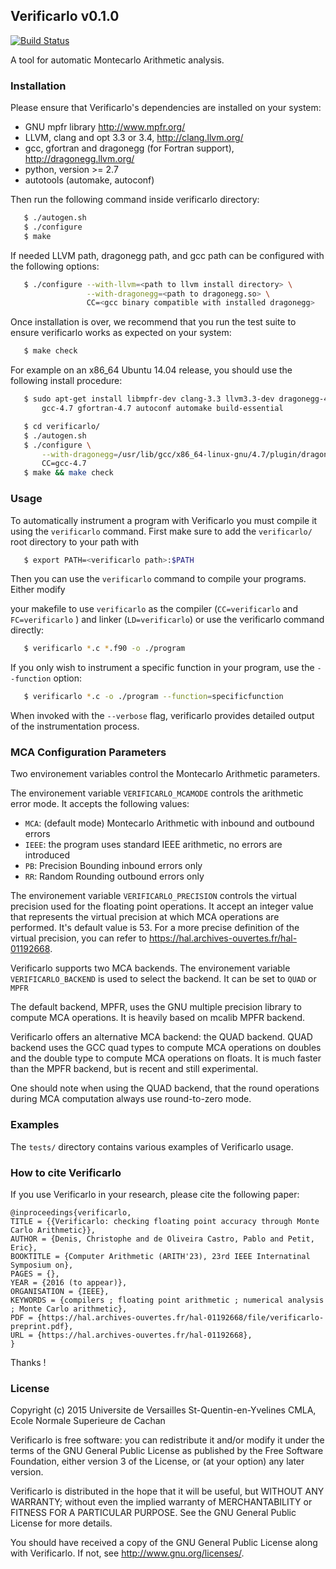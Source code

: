 ## Verificarlo v0.1.0

[![Build Status](https://travis-ci.org/verificarlo/verificarlo.svg?branch=master)](https://travis-ci.org/verificarlo/verificarlo)

A tool for automatic Montecarlo Arithmetic analysis.

### Installation

Please ensure that Verificarlo's dependencies are installed on your system:

  * GNU mpfr library http://www.mpfr.org/
  * LLVM, clang and opt 3.3 or 3.4, http://clang.llvm.org/
  * gcc, gfortran and dragonegg (for Fortran support), http://dragonegg.llvm.org/
  * python, version >= 2.7
  * autotools (automake, autoconf)

Then run the following command inside verificarlo directory:

```bash
   $ ./autogen.sh
   $ ./configure
   $ make
```

If needed LLVM path, dragonegg path, and gcc path can be configured with the
following options:

```bash
   $ ./configure --with-llvm=<path to llvm install directory> \
                 --with-dragonegg=<path to dragonegg.so> \
                 CC=<gcc binary compatible with installed dragonegg>
```

Once installation is over, we recommend that you run the test suite to ensure
verificarlo works as expected on your system:

```bash
   $ make check
```


For example on an x86_64 Ubuntu 14.04 release, you should use the following
install procedure:

```bash
   $ sudo apt-get install libmpfr-dev clang-3.3 llvm3.3-dev dragonegg-4.7 \
       gcc-4.7 gfortran-4.7 autoconf automake build-essential

   $ cd verificarlo/
   $ ./autogen.sh
   $ ./configure \
       --with-dragonegg=/usr/lib/gcc/x86_64-linux-gnu/4.7/plugin/dragonegg.so \
       CC=gcc-4.7
   $ make && make check
```

### Usage

To automatically instrument a program with Verificarlo you must compile it using
the `verificarlo` command. First make sure to add the `verificarlo/` root
directory to your path with

```bash
   $ export PATH=<verificarlo path>:$PATH
```

Then you can use the `verificarlo` command to compile your programs. Either modify

your makefile to use `verificarlo` as the compiler (`CC=verificarlo` and
`FC=verificarlo` ) and linker (`LD=verificarlo`) or use the verificarlo command
directly:

```bash
   $ verificarlo *.c *.f90 -o ./program
```

If you only wish to instrument a specific function in your program, use the
`--function` option:

```bash
   $ verificarlo *.c -o ./program --function=specificfunction
```

When invoked with the `--verbose` flag, verificarlo provides detailed output of
the instrumentation process.

### MCA Configuration Parameters

Two environement variables control the Montecarlo Arithmetic parameters.

The environement variable `VERIFICARLO_MCAMODE` controls the arithmetic error
mode. It accepts the following values:

 * `MCA`: (default mode) Montecarlo Arithmetic with inbound and outbound errors
 * `IEEE`: the program uses standard IEEE arithmetic, no errors are introduced
 * `PB`: Precision Bounding inbound errors only
 * `RR`: Random Rounding outbound errors only

The environement variable `VERIFICARLO_PRECISION` controls the virtual precision
used for the floating point operations. It accept an integer value that
represents the virtual precision at which MCA operations are performed. It's
default value is 53. For a more precise definition of the virtual precision, you
can refer to https://hal.archives-ouvertes.fr/hal-01192668.

Verificarlo supports two MCA backends. The environement variable
`VERIFICARLO_BACKEND` is used to select the backend. It can be set to `QUAD` or
`MPFR`

The default backend, MPFR, uses the GNU multiple precision library to compute
MCA operations. It is heavily based on mcalib MPFR backend.

Verificarlo offers an alternative MCA backend: the QUAD backend. QUAD backend
uses the GCC quad types to compute MCA operations on doubles and the double type
to compute MCA operations on floats. It is much faster than the MPFR backend,
but is recent and still experimental.

One should note when using the QUAD backend, that the round operations during
MCA computation always use round-to-zero mode.

### Examples

The `tests/` directory contains various examples of Verificarlo usage.

### How to cite Verificarlo


If you use Verificarlo in your research, please cite the following paper:

    @inproceedings{verificarlo,
    TITLE = {{Verificarlo: checking floating point accuracy through Monte Carlo Arithmetic}},
    AUTHOR = {Denis, Christophe and de Oliveira Castro, Pablo and Petit, Eric},
    BOOKTITLE = {Computer Arithmetic (ARITH'23), 23rd IEEE Internatinal Symposium on},
    PAGES = {},
    YEAR = {2016 (to appear)},
    ORGANISATION = {IEEE},
    KEYWORDS = {compilers ; floating point arithmetic ; numerical analysis ; Monte Carlo arithmetic},
    PDF = {https://hal.archives-ouvertes.fr/hal-01192668/file/verificarlo-preprint.pdf},
    URL = {https://hal.archives-ouvertes.fr/hal-01192668},
    }

Thanks !

### License

Copyright (c) 2015
   Universite de Versailles St-Quentin-en-Yvelines
   CMLA, Ecole Normale Superieure de Cachan

Verificarlo is free software: you can redistribute it and/or modify
it under the terms of the GNU General Public License as published by
the Free Software Foundation, either version 3 of the License, or
(at your option) any later version.

Verificarlo is distributed in the hope that it will be useful,
but WITHOUT ANY WARRANTY; without even the implied warranty of
MERCHANTABILITY or FITNESS FOR A PARTICULAR PURPOSE.  See the
GNU General Public License for more details.

You should have received a copy of the GNU General Public License
along with Verificarlo.  If not, see <http://www.gnu.org/licenses/>.

